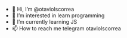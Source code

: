 - 👋 Hi, I’m @otaviolscorrea
- 👀 I’m interested in learn programming
- 🌱 I’m currently learning JS
- 📫 How to reach me telegram otaviolscorrea

<!---
otaviolscorrea/otaviolscorrea is a ✨ special ✨ repository because its `README.md` (this file) appears on your GitHub profile.
You can click the Preview link to take a look at your changes.
- 💞️ I’m looking to collaborate on ...
--->

